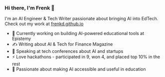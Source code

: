 ### Hi there, I'm Frenk 👋 

I'm an AI Engineer & Tech Writer passionate about bringing AI into EdTech. Check out my work at [frenkd.github.io](https://frenkd.github.io)

- 🔭 Currently working on building AI-powered educational tools at Epistemy
- ✍️ Writing about AI & Tech for Finance Magazine
- 🎤 Speaking at tech conferences about AI and startups
- ⚡ Love hackathons - participated in 9, won 4, and placed top 10% in the rest
- 🤖 Passionate about making AI accessible and useful in education

<!--
[![Frenk's GitHub stats](https://github-readme-stats.vercel.app/api?username=frenkd)](https://github.com/anuraghazra/github-readme-stats)
-->
